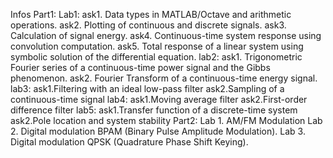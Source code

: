 Infos
Part1:
Lab1:
  ask1. Data types in MATLAB/Octave and arithmetic operations.
  ask2. Plotting of continuous and discrete signals.
  ask3. Calculation of signal energy.
  ask4. Continuous-time system response using convolution computation.
  ask5. Total response of a linear system using symbolic solution of the differential equation.
lab2:
  ask1. Trigonometric Fourier series of a continuous-time power signal and the Gibbs phenomenon.
  ask2. Fourier Transform of a continuous-time energy signal.
lab3:
  ask1.Filtering with an ideal low-pass filter
  ask2.Sampling of a continuous-time signal
lab4:
  ask1.Moving average filter
  ask2.First-order difference filter
lab5:
  ask1.Transfer function of a discrete-time system
  ask2.Pole location and system stability
Part2:
  Lab 1. AM/FM Modulation
  Lab 2. Digital modulation BPAM (Binary Pulse Amplitude Modulation).
  Lab 3. Digital modulation QPSK (Quadrature Phase Shift Keying).
